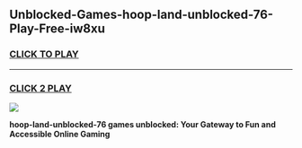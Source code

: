 
## Unblocked-Games-hoop-land-unblocked-76-Play-Free-iw8xu
<h3>
<a href="https://premium76.site?title=hoop-land-unblocked-76&ref=10A">CLICK TO PLAY</a></h3>
<hr>

<h3>
<a href="https://premium76.site?title=hoop-land-unblocked-76&ref=10A">CLICK 2 PLAY</a>
  
</h3>

<a href="https://premium76.site?title=hoop-land-unblocked-76&ref=10A"><img src="https://clearcache.store/games.png"></a>


**hoop-land-unblocked-76 games unblocked: Your Gateway to Fun and Accessible Online Gaming**
